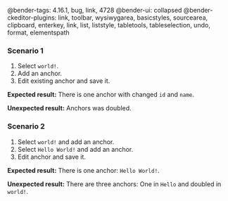 @bender-tags: 4.16.1, bug, link, 4728
@bender-ui: collapsed
@bender-ckeditor-plugins: link, toolbar, wysiwygarea, basicstyles, sourcearea, clipboard, enterkey, link, list, liststyle, tabletools, tableselection, undo, format, elementspath

### Scenario 1
1. Select `world!`.
1. Add an anchor.
1. Edit existing anchor and save it.

**Expected result:**
There is one anchor with changed `id` and `name`.

**Unexpected result:**
Anchors was doubled.

### Scenario 2
1. Select `world!` and add an anchor.
1. Select `Hello World!` and add an anchor.
1. Edit anchor and save it.


**Expected result:**
There is one anchor: `Hello World!`.

**Unexpected result:**
There are three anchors: One in `Hello` and doubled in `world!`.
